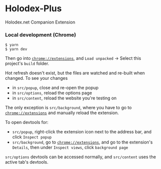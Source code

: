 # Holodex-Plus

Holodex.net Companion Extension

### Local development (Chrome)

```
$ yarn
$ yarn dev
```

Then go into [`chrome://extensions`](chrome://extensions), and `Load unpacked` -> Select this project's `build` folder.

Hot refresh doesn't exist, but the files are watched and re-built when changed. To see your changes

- in `src/popup`, close and re-open the popup
- in `src/options`, reload the options page
- in `src/content`, reload the website you're testing on

The only exception is `src/background`, where you have to go to [`chrome://extensions`](chrome://extensions) and manually reload the extension.

To open devtools for:

- `src/popup`, right-click the extension icon next to the address bar, and click `Inspect popup`
- `src/background`, go to [`chrome://extensions`](chrome://extensions), and go to the extension's `Details`, then under `Inspect views`, click `background page`

`src/options` devtools can be accessed normally, and `src/content` uses the active tab's devtools.
